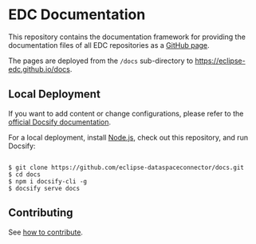 # EDC Documentation

This repository contains the documentation framework for providing the documentation files of all EDC
repositories as a [GitHub page](https://docs.github.com/en/pages).


The pages are deployed from the `/docs` sub-directory to <https://eclipse-edc.github.io/docs>.


## Local Deployment

If you want to add content or change configurations, please refer to the [official Docsify documentation](https://docsify.js.org/).

For a local deployment, install [Node.js](https://nodejs.org/), check out this repository, and run Docsify:
```commandline

$ git clone https://github.com/eclipse-dataspaceconnector/docs.git
$ cd docs
$ npm i docsify-cli -g
$ docsify serve docs
```

## Contributing


See [how to contribute](docs/submodule/Connector/CONTRIBUTING.md).

